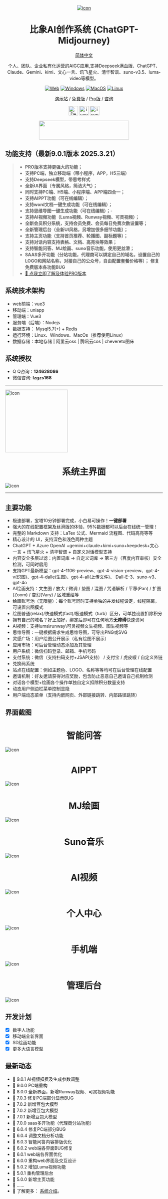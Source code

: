 <div align="center">

<a href='#LOGO'>
  <img src="https://gitee.com/ignition-network/gomaxaipro/raw/master/images/256yuan.png" alt="icon"/>
</a>

<h1 align="center">比象AI创作系统 (ChatGPT-Midjourney)</h1>

[简体中文](./README.md)


个人、团队、企业私有化运营的AIGC应用,支持Deepseek满血版、ChatGPT、Claude、Gemini、kimi、文心一言、讯飞星火、清华智谱、suno-v3.5、luma-video等模型。

[![Web][Web-image]][web-url]
[![Windows][Windows-image]][download-url]
[![MacOS][MacOS-image]][download-url]
[![Linux][Linux-image]][download-url]

[演示站](https://gomaxai.qumao518.vip) / [免费版](https://gitee.com/ignition-network/gomaxai) / [Pro版](https://gitee.com/ignition-network/gomaxaipro) / [咨询](http://wpa.qq.com/msgrd?v=3&uin=124628086&site=qq&menu=yes)

[web-url]: https://gomaxai.qumao518.vip/
[download-url]: https://wwr.lanzouh.com/iufxa28xh3cb
[Web-image]: https://img.shields.io/badge/Web-PWA-orange?logo=microsoftedge
[Windows-image]: https://img.shields.io/badge/-Windows-blue?logo=windows
[MacOS-image]: https://img.shields.io/badge/-MacOS-black?logo=apple
[Linux-image]: https://img.shields.io/badge/-Linux-333?logo=ubuntu

[<img src="https://vercel.com/button" alt="Deploy on Zeabur" height="30">](https://pxl6xtaj0ew.feishu.cn/wiki/QiwZwSGUniLU6bkAjXVcJ3CWnZf?from=from_copylink) [<img src="https://gitee.com/ignition-network/gomaxaipro/raw/master/images/lazy.png" alt="icon" height="30">](https://lanmao.51sqbb.com)  [<img src="https://gitee.com/ignition-network/gomaxaipro/raw/master/images/mjpe.png" alt="icon" height="30">](https://midjourney.bxmj.top)

[<img src="https://gitee.com/ignition-network/gomaxaipro/raw/master/images/mj59.png" height="60" width="288" >](https://midjourney.bxmj.top)

</div>

## 功能支持（最新9.0.1版本 2025.3.21）
> - **PRO版本支持更强大的功能；**
> - **支持PC端，独立移动端（带小程序，APP，H5三端）**
> - **支持Deepseek模型，带思考样式**
> - **全新UI界面（专属风格，简洁大气）；**
> - **同时支持PC端、H5端、小程序端、APP端四合一；**
> - **支持AIPPT功能（可在线编辑）；**
> - **支持word文档一键生成功能（可在线编辑）；**
> - **支持思维导图一键生成功能（可在线编辑）；**- 
> - **支持AI视频功能（Luma视频、Runway视频、可灵视频）；**
> - **全新会员积分系统，支持会员免费、会员每日免费次数设置等；**
> - **全新管理后台（全新UI风格，另增加很多细节功能）；**
> - **支持主页功能（支持首页推荐、轮播图、副标题等）；**
> - **支持对话内容支持表格、文档、高亮块等效果；**
> - **支持智能问答、MJ绘画、suno音乐功能，使用更丝滑；**
> - **SAAS多开功能（分站功能，代理商可以绑定自己的域名，设置自己的LOGO和网站名称，对接自己的公众号，自由配置套餐价格等）；**
>   **修复免费版本各功能BUG**
> - [🫱 点我立即了解及体验PRO版本](https://gomaxai.qumao518.vip)


## 系统技术架构
- web前端：vue3
- 移动端：uniapp
- 管理端：Vue3
- 服务端（后端）：Nodejs
- 数据支持： Mysql5.7(+) + Redis
- 运行环境：Linux、Windows、MacOs（推荐使用Linux）
- 数据存储：本地存储 | 阿里云oss | 腾讯云cos | chevereto图床

## 系统授权

- Q Q咨询：**124628086**
- 微信咨询: **lzgzs168**
--- 
 <img src="https://gitee.com/ignition-network/gomaxai/raw/master/images/wechat.png" height="200" width="200" alt="icon"/>


<h1 align="center">系统主界面</h1>
 <img src="https://gitee.com/ignition-network/gomaxaipro/raw/master/images/主页.png" alt="icon"/>
</div>

---
## 主要功能

- 极速部署，宝塔10分钟部署完成，小白易可操作！**一键部署**
- 强大的在线配置框架及丝滑版的体验，95%数据都可以后台在线统一管理！
- 完整的 Markdown 支持：LaTex 公式、Mermaid 流程图、代码高亮等等
- 精心设计的 UI，支持深色和浅色两种主题
- ChatGPT + Azure OpenAI +gemini+claude+kimi+suno+keepdesk+文心一言 + 讯飞星火 + 清华智谱 + 自定义对话模型支持
- 内容安全多层过滤：内置词库 -> 自定义词库 -> 第三方（百度内容审核）安全检测，可同时启用
- 支持GPT最新模型：gpt-4-1106-preview、gpt-4-vision-preview、gpt-4-v(识图)、gpt-4-dalle(生图)、gpt-4-all(上传文件)、 Dall-E-3、suno-v3、gpt-4o
- AI绘画支持：文生图 / 放大 / 微调 / 垫图 / 混图 / 咒语解析 / 平移(Pan) / 扩图(Zoom) / 变幻(Vary) / 区域重绘等
- 绘画账号池（无限量）：每个账号同时支持单独的并发线程设定，线程隔离，可设置出图模式
- 绘图普通(relax)/快速模式(fast)/极速模式（turb）区分，可单独设置扣除积分
- 拥有自己的域名？好上加好，绑定后即可在任何地方**无障碍**快速访问
- AI视频：支持luma\runway\可灵视频文生视频、图生视频等
- 思维导图：一键根据需求生成思维导图，可导出PNG或SVG
- 灵感广场：用户绘图公开展示（私有绘图不展示）
- 应用市场：可后台管理动态添加及其管理
- 用户系统：微信扫码登录、邮箱、手机号码
- 支付系统：微信（支持扫码支付+JSAPI支持） / 支付宝 / 虎皮椒 / 自定义外链
- 兑换码系统
- 站点在线配置：例如主题色、LOGO、名称等等均可在后台管理在线配置
- 邀请机制：好友邀请获得对应奖励，包含防止恶意自己邀请自己机制检测
- 对话各个模型+绘画各个操作单独自定义扣除积分数量支持
- 动态用户侧边栏菜单控制显隐
- 用户端动态菜单（支持内嵌网页、外部链接跳转、内部路径跳转）

## 界面截图

<h1 align="center">智能问答</h1>
 <img src="https://gitee.com/ignition-network/gomaxaipro/raw/master/images/智能问答.png" alt="icon"/>
<h1 align="center">AIPPT</h1>
 <img src="https://gitee.com/ignition-network/gomaxaipro/raw/master/images/ppt.png" alt="icon"/>
<h1 align="center">MJ绘画</h1>
 <img src="https://gitee.com/ignition-network/gomaxaipro/raw/master/images/MJ.jpg" alt="icon"/>
<h1 align="center">Suno音乐</h1>
 <img src="https://gitee.com/ignition-network/gomaxaipro/raw/master/images/3.png" alt="icon"/>
<h1 align="center">AI视频</h1>
 <img src="https://gitee.com/ignition-network/gomaxaipro/raw/master/images/luma.png" alt="icon"/>
<h1 align="center">个人中心</h1>
 <img src="https://gitee.com/ignition-network/gomaxaipro/raw/master/images/huiyuan.png" alt="icon"/>
<h1 align="center">手机端</h1>
 <img src="https://gitee.com/ignition-network/gomaxaipro/raw/master/images/手机端.png" alt="icon"/>
<h1 align="center">管理后台</h1>
 <img src="https://gitee.com/ignition-network/gomaxaipro/raw/master/images/管理后台.png" alt="icon"/>

## 开发计划

- [x] 数字人功能
- [x] 移动端全新界面
- [x] SD绘画功能
- [x] 更多大语言模型

## 最新动态
- 🚀 9.0.1  AI视频扣费及生成参数调整
- 🚀 9.0.0  PC端重构
- 🚀 8.0.0  全新界面，新增Runway视频、可灵视频功能
- 🚀 7.0.3  修复PC端部分显示BUG
- 🚀 7.0.2  新增豆包大模型
- 🚀 7.0.2  新增豆包大模型
- 🚀 7.0.1  新增豆包大模型
- 🚀 7.0.0  saas多开功能（代理商分站功能）
- 🚀 6.0.4  修复PC端部分BUG
- 🚀 6.0.4  调整文档分析功能
- 🚀 6.0.3  智能问答内容排版优化
- 🚀 6.0.2  web端各界面BUG修复
- 🚀 6.0.1  web端各界面优化
- 🚀 6.0.0  重构web界面及交互设计
- 🚀 5.0.2  增加Luma视频功能
- 🚀 5.0.1  重构管理后台
- 🚀 5.0.0  新增主页功能
- 🚀 ......
- 🚀 了解更多： [系统介绍](https://pxl6xtaj0ew.feishu.cn/wiki/QiwZwSGUniLU6bkAjXVcJ3CWnZf)。

